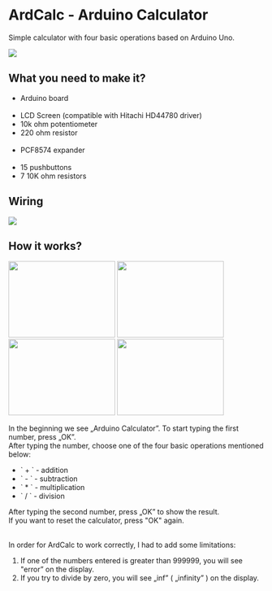 # ArdCalc - Arduino Calculator

Simple calculator with four basic operations based on Arduino Uno.

<img src="http://oi67.tinypic.com/4sinme.jpg" />

<h2>What you need to make it?</h2>

<ul>
  <li>Arduino board</li><br/>
  
  <li>LCD Screen (compatible with Hitachi HD44780 driver)</li>
  <li>10k ohm potentiometer</li>
  <li>220 ohm resistor</li><br/>

  <li>PCF8574 expander</li><br/>
  
  <li>15 pushbuttons</li>
  <li>7 10K ohm resistors</li>
</ul>

<h2>Wiring</h2>

<img src="http://oi64.tinypic.com/2h4du9y.jpg" />

<h2>How it works?</h2>

<img src="http://oi66.tinypic.com/20ktb84.jpg" width="210" height="150" />
<img src="http://oi67.tinypic.com/2ilm2c5.jpg" width="210" height="150" />
<img src="http://oi68.tinypic.com/nyxnad.jpg" width="210" height="150" />
<img src="http://oi64.tinypic.com/b3kf0w.jpg" width="210" height="150" />

In the beginning we see „Arduino Calculator”. To start typing the first number, press „OK”.<br/>
After typing the number, choose one of the four basic operations mentioned below:
<ul>
<li>` + ` - addition</li>
<li>` - ` - subtraction</li>
<li>` * ` - multiplication</li>
<li>` / ` - division</li>
</ul>

After typing the second number, press „OK” to show the result.<br/>
If you want to reset the calculator, press "OK" again. <br/><br/>


In order for ArdCalc to work correctly, I had to add some limitations:

1. If one of the numbers entered is greater than 999999, you will see "error” on the display.<br/>
2. If you try to divide by zero, you will see „inf” ( „infinity” ) on the display.


